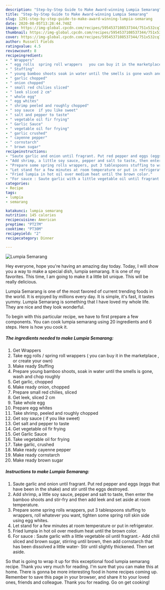 ```yaml
---
description: "Step-by-Step Guide to Make Award-winning Lumpia Semarang"
title: "Step-by-Step Guide to Make Award-winning Lumpia Semarang"
slug: 1291-step-by-step-guide-to-make-award-winning-lumpia-semarang
date: 2020-08-05T13:28:44.748Z
image: https://img-global.cpcdn.com/recipes/5954537108537344/751x532cq70/lumpia-semarang-recipe-main-photo.jpg
thumbnail: https://img-global.cpcdn.com/recipes/5954537108537344/751x532cq70/lumpia-semarang-recipe-main-photo.jpg
cover: https://img-global.cpcdn.com/recipes/5954537108537344/751x532cq70/lumpia-semarang-recipe-main-photo.jpg
author: Russell Fields
ratingvalue: 4.5
reviewcount: 8
recipeingredient:
- " Wrappers"
- " egg rolls  spring roll wrappers   you can buy it in the marketplace  or create your own"
- " Stuffing"
- " young bamboo shoots soak in water until the smells is gone wash and chop roughly"
- " garlic chopped"
- " onion chopped"
- " small red chilies sliced"
- " leek sliced 2 cm"
- " whole egg"
- " egg whites"
- " shrimp peeled and roughly chopped"
- " soy sauce  if you like sweet"
- " salt and pepper to taste"
- " vegetable oil fir frying"
- " Garlic Sauce"
- " vegetable oil for frying"
- " garlic crushed"
- " cayenne pepper"
- " cornstarch"
- " brown sugar"
recipeinstructions:
- "Saute garlic and onion until fragrant. Put red pepper and eggs (eggs that have been in the shake) and stir until the eggs destroyed."
- "Add shrimp, a little soy sauce, pepper and salt to taste, then enter the bamboo shoots and stir-fry and then add leek and set aside at room temperature."
- "Prepare some spring rolls wrappers, put 3 tablespoons stuffing to wrappers, roll whatever you want, tighten some spring roll skin side using egg whites."
- "Let stand for a few minutes at room temperature or put in refrigerator."
- "Fried lumpia in hot oil over medium heat until the brown color."
- "For sauce : Saute garlic with a little vegetable oil until fragrant.- Add chili sliced and brown sugar, stirring until brown, then add cornstarch that has been dissolved a little water- Stir until slightly thickened. Then set aside."
categories:
- Recipe
tags:
- lumpia
- semarang

katakunci: lumpia semarang 
nutrition: 145 calories
recipecuisine: American
preptime: "PT27M"
cooktime: "PT30M"
recipeyield: "2"
recipecategory: Dinner

---
```



![Lumpia Semarang](https://img-global.cpcdn.com/recipes/5954537108537344/751x532cq70/lumpia-semarang-recipe-main-photo.jpg)

Hey everyone, hope you're having an amazing day today. Today, I will show you a way to make a special dish, lumpia semarang. It is one of my favorites. This time, I am going to make it a little bit unique. This will be really delicious.

Lumpia Semarang is one of the most favored of current trending foods in the world. It is enjoyed by millions every day. It is simple, it's fast, it tastes yummy. Lumpia Semarang is something that I have loved my whole life. They are nice and they look wonderful.




To begin with this particular recipe, we have to first prepare a few components. You can cook lumpia semarang using 20 ingredients and 6 steps. Here is how you cook it.

<!--inarticleads1-->

##### The ingredients needed to make Lumpia Semarang:

1. Get  Wrappers
1. Take  egg rolls / spring roll wrappers  ( you can buy it in the marketplace , or create your own)
1. Make ready  Stuffing
1. Prepare  young bamboo shoots, soak in water until the smells is gone, wash and chop roughly
1. Get  garlic, chopped
1. Make ready  onion, chopped
1. Prepare  small red chilies, sliced
1. Get  leek, sliced 2 cm
1. Take  whole egg
1. Prepare  egg whites
1. Take  shrimp, peeled and roughly chopped
1. Get  soy sauce ( if you like sweet)
1. Get  salt and pepper to taste
1. Get  vegetable oil fir frying
1. Get  Garlic Sauce
1. Take  vegetable oil for frying
1. Take  garlic, crushed
1. Make ready  cayenne pepper
1. Make ready  cornstarch
1. Make ready  brown sugar




<!--inarticleads2-->

##### Instructions to make Lumpia Semarang:

1. Saute garlic and onion until fragrant. Put red pepper and eggs (eggs that have been in the shake) and stir until the eggs destroyed.
1. Add shrimp, a little soy sauce, pepper and salt to taste, then enter the bamboo shoots and stir-fry and then add leek and set aside at room temperature.
1. Prepare some spring rolls wrappers, put 3 tablespoons stuffing to wrappers, roll whatever you want, tighten some spring roll skin side using egg whites.
1. Let stand for a few minutes at room temperature or put in refrigerator.
1. Fried lumpia in hot oil over medium heat until the brown color.
1. For sauce : Saute garlic with a little vegetable oil until fragrant.- Add chili sliced and brown sugar, stirring until brown, then add cornstarch that has been dissolved a little water- Stir until slightly thickened. Then set aside.




So that is going to wrap it up for this exceptional food lumpia semarang recipe. Thank you very much for reading. I'm sure that you can make this at home. There is gonna be more interesting food in home recipes coming up. Remember to save this page in your browser, and share it to your loved ones, friends and colleague. Thank you for reading. Go on get cooking!
